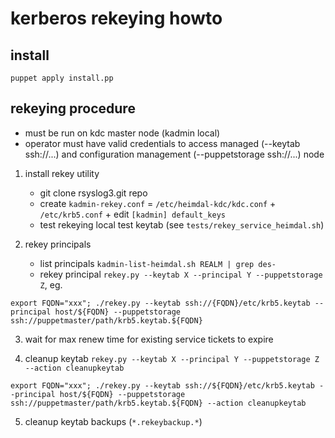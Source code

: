 # kerberos rekeying howto



## install

`puppet apply install.pp`



## rekeying procedure

* must be run on kdc master node (kadmin local)
* operator must have valid credentials to access managed (--keytab ssh://...) and configuration management (--puppetstorage ssh://...) node

1. install rekey utility
	* git clone rsyslog3.git repo
	* create `kadmin-rekey.conf` = `/etc/heimdal-kdc/kdc.conf` + `/etc/krb5.conf` + edit `[kadmin] default_keys`
	* test rekeying local test keytab (see `tests/rekey_service_heimdal.sh`)


2. rekey principals
	* list principals `kadmin-list-heimdal.sh REALM | grep des-`
	* rekey principal `rekey.py --keytab X --principal Y --puppetstorage Z`, eg.
```
export FQDN="xxx"; ./rekey.py --keytab ssh://{FQDN}/etc/krb5.keytab --principal host/${FQDN} --puppetstorage ssh://puppetmaster/path/krb5.keytab.${FQDN}
```


3. wait for max renew time for existing service tickets to expire


4. cleanup keytab `rekey.py --keytab X --principal Y --puppetstorage Z --action cleanupkeytab`
```
export FQDN="xxx"; ./rekey.py --keytab ssh://${FQDN}/etc/krb5.keytab --principal host/${FQDN} --puppetstorage ssh://puppetmaster/path/krb5.keytab.${FQDN} --action cleanupkeytab
```


5. cleanup keytab backups (`*.rekeybackup.*`)
